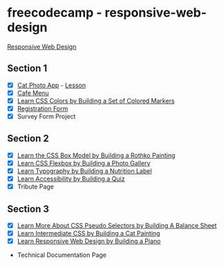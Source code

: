# freecodecamp - responsive-web-design

[Responsive Web Design](https://www.freecodecamp.org/learn/2022/responsive-web-design/)

## Section 1

- [x] [Cat Photo App](/responsive-web-design/section-1/cat-photo-app.html) - [Lesson](https://www.freecodecamp.org/learn/2022/responsive-web-design/learn-html-by-building-a-cat-photo-app)
- [x] [Cafe Menu](https://www.freecodecamp.org/learn/2022/responsive-web-design/learn-basic-css-by-building-a-cafe-menu)
- [x] [Learn CSS Colors by Building a Set of Colored Markers](https://www.freecodecamp.org/learn/2022/responsive-web-design/learn-css-colors-by-building-a-set-of-colored-markers)
- [x] [Registration Form](https://www.freecodecamp.org/learn/2022/responsive-web-design/learn-html-forms-by-building-a-registration-form)
- [x] Survey Form Project

## Section 2

- [x] [Learn the CSS Box Model by Building a Rothko Painting](https://www.freecodecamp.org/learn/2022/responsive-web-design/learn-the-css-box-model-by-building-a-rothko-painting)
- [x] [Learn CSS Flexbox by Building a Photo Gallery](https://www.freecodecamp.org/learn/2022/responsive-web-design/learn-css-flexbox-by-building-a-photo-gallery)
- [x] [Learn Typography by Building a Nutrition Label](https://www.freecodecamp.org/learn/2022/responsive-web-design/learn-typography-by-building-a-nutrition-label)
- [x] [Learn Accessibility by Building a Quiz](https://www.freecodecamp.org/learn/2022/responsive-web-design/learn-accessibility-by-building-a-quiz)
- [x] Tribute Page

## Section 3

- [x] [Learn More About CSS Pseudo Selectors by Building A Balance Sheet](https://www.freecodecamp.org/learn/2022/responsive-web-design/learn-more-about-css-pseudo-selectors-by-building-a-balance-sheet)
- [x] [Learn Intermediate CSS by Building a Cat Painting](https://www.freecodecamp.org/learn/2022/responsive-web-design/learn-intermediate-css-by-building-a-cat-painting)
- [x] [Learn Responsive Web Design by Building a Piano](https://www.freecodecamp.org/learn/2022/responsive-web-design/learn-responsive-web-design-by-building-a-piano)
- Technical Documentation Page
